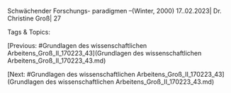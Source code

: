 Schwächender 
Forschungs-
paradigmen
–(Winter, 2000)
17..02.2023| Dr. Christine Groß| 27

   Tags & Topics:
   

[Previous: #Grundlagen des wissenschaftlichen Arbeitens_Groß_II_170223_43](Grundlagen des wissenschaftlichen Arbeitens_Groß_II_170223_43.md)

[Next: #Grundlagen des wissenschaftlichen Arbeitens_Groß_II_170223_43](Grundlagen des wissenschaftlichen Arbeitens_Groß_II_170223_43.md)